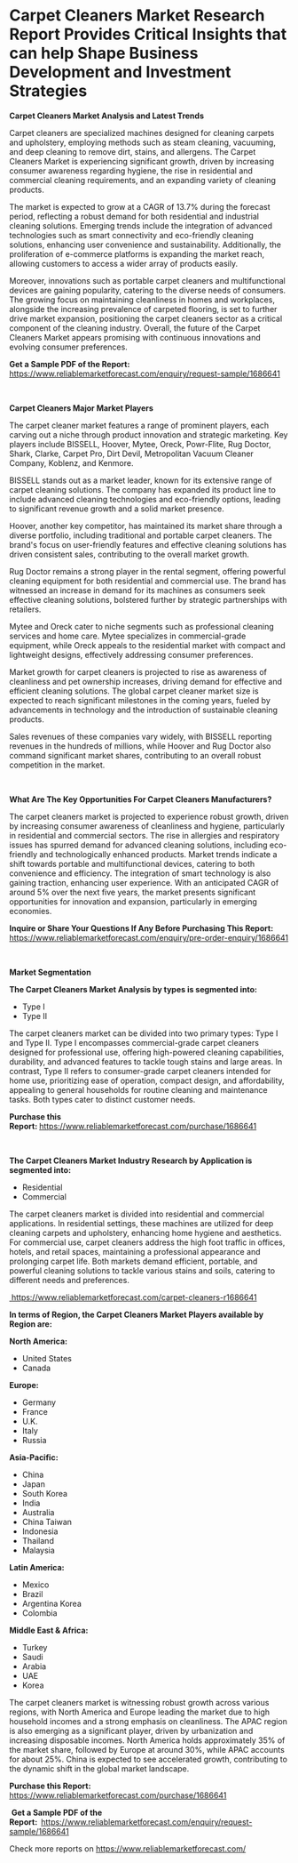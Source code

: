 <p><h1>Carpet Cleaners Market Research Report Provides Critical Insights that can help Shape Business Development and Investment Strategies</h1></p><p><strong>Carpet Cleaners Market Analysis and Latest Trends</strong></p>
<p><p>Carpet cleaners are specialized machines designed for cleaning carpets and upholstery, employing methods such as steam cleaning, vacuuming, and deep cleaning to remove dirt, stains, and allergens. The Carpet Cleaners Market is experiencing significant growth, driven by increasing consumer awareness regarding hygiene, the rise in residential and commercial cleaning requirements, and an expanding variety of cleaning products.</p><p>The market is expected to grow at a CAGR of 13.7% during the forecast period, reflecting a robust demand for both residential and industrial cleaning solutions. Emerging trends include the integration of advanced technologies such as smart connectivity and eco-friendly cleaning solutions, enhancing user convenience and sustainability. Additionally, the proliferation of e-commerce platforms is expanding the market reach, allowing customers to access a wider array of products easily.</p><p>Moreover, innovations such as portable carpet cleaners and multifunctional devices are gaining popularity, catering to the diverse needs of consumers. The growing focus on maintaining cleanliness in homes and workplaces, alongside the increasing prevalence of carpeted flooring, is set to further drive market expansion, positioning the carpet cleaners sector as a critical component of the cleaning industry. Overall, the future of the Carpet Cleaners Market appears promising with continuous innovations and evolving consumer preferences.</p></p>
<p><strong>Get a Sample PDF of the Report:&nbsp;</strong> <a href="https://www.reliablemarketforecast.com/enquiry/request-sample/1686641?utm_campaign=1080&utm_medium=2&utm_source=Github&utm_content=ia&utm_term=31122024&utm_id=carpet-cleaners">https://www.reliablemarketforecast.com/enquiry/request-sample/1686641</a></p>
<p>&nbsp;</p>
<p><strong>Carpet Cleaners Major Market Players</strong></p>
<p><p>The carpet cleaner market features a range of prominent players, each carving out a niche through product innovation and strategic marketing. Key players include BISSELL, Hoover, Mytee, Oreck, Powr-Flite, Rug Doctor, Shark, Clarke, Carpet Pro, Dirt Devil, Metropolitan Vacuum Cleaner Company, Koblenz, and Kenmore.</p><p>BISSELL stands out as a market leader, known for its extensive range of carpet cleaning solutions. The company has expanded its product line to include advanced cleaning technologies and eco-friendly options, leading to significant revenue growth and a solid market presence.</p><p>Hoover, another key competitor, has maintained its market share through a diverse portfolio, including traditional and portable carpet cleaners. The brand's focus on user-friendly features and effective cleaning solutions has driven consistent sales, contributing to the overall market growth.</p><p>Rug Doctor remains a strong player in the rental segment, offering powerful cleaning equipment for both residential and commercial use. The brand has witnessed an increase in demand for its machines as consumers seek effective cleaning solutions, bolstered further by strategic partnerships with retailers.</p><p>Mytee and Oreck cater to niche segments such as professional cleaning services and home care. Mytee specializes in commercial-grade equipment, while Oreck appeals to the residential market with compact and lightweight designs, effectively addressing consumer preferences.</p><p>Market growth for carpet cleaners is projected to rise as awareness of cleanliness and pet ownership increases, driving demand for effective and efficient cleaning solutions. The global carpet cleaner market size is expected to reach significant milestones in the coming years, fueled by advancements in technology and the introduction of sustainable cleaning products.</p><p>Sales revenues of these companies vary widely, with BISSELL reporting revenues in the hundreds of millions, while Hoover and Rug Doctor also command significant market shares, contributing to an overall robust competition in the market.</p></p>
<p>&nbsp;</p>
<p><strong>What Are The Key Opportunities For Carpet Cleaners Manufacturers?</strong></p>
<p><p>The carpet cleaners market is projected to experience robust growth, driven by increasing consumer awareness of cleanliness and hygiene, particularly in residential and commercial sectors. The rise in allergies and respiratory issues has spurred demand for advanced cleaning solutions, including eco-friendly and technologically enhanced products. Market trends indicate a shift towards portable and multifunctional devices, catering to both convenience and efficiency. The integration of smart technology is also gaining traction, enhancing user experience. With an anticipated CAGR of around 5% over the next five years, the market presents significant opportunities for innovation and expansion, particularly in emerging economies.</p></p>
<p><strong>Inquire or Share Your Questions If Any Before Purchasing This Report:</strong> <a href="https://www.reliablemarketforecast.com/enquiry/pre-order-enquiry/1686641?utm_campaign=1080&utm_medium=2&utm_source=Github&utm_content=ia&utm_term=31122024&utm_id=carpet-cleaners">https://www.reliablemarketforecast.com/enquiry/pre-order-enquiry/1686641</a></p>
<p>&nbsp;</p>
<p><strong>Market Segmentation</strong></p>
<p><strong>The Carpet Cleaners Market Analysis by types is segmented into:</strong></p>
<p><ul><li>Type I</li><li>Type II</li></ul></p>
<p><p>The carpet cleaners market can be divided into two primary types: Type I and Type II. Type I encompasses commercial-grade carpet cleaners designed for professional use, offering high-powered cleaning capabilities, durability, and advanced features to tackle tough stains and large areas. In contrast, Type II refers to consumer-grade carpet cleaners intended for home use, prioritizing ease of operation, compact design, and affordability, appealing to general households for routine cleaning and maintenance tasks. Both types cater to distinct customer needs.</p></p>
<p><strong>Purchase this Report:&nbsp;</strong><a href="https://www.reliablemarketforecast.com/purchase/1686641?utm_campaign=1080&utm_medium=2&utm_source=Github&utm_content=ia&utm_term=31122024&utm_id=carpet-cleaners">https://www.reliablemarketforecast.com/purchase/1686641</a></p>
<p>&nbsp;</p>
<p><strong>The Carpet Cleaners Market Industry Research by Application is segmented into:</strong></p>
<p><ul><li>Residential</li><li>Commercial</li></ul></p>
<p><p>The carpet cleaners market is divided into residential and commercial applications. In residential settings, these machines are utilized for deep cleaning carpets and upholstery, enhancing home hygiene and aesthetics. For commercial use, carpet cleaners address the high foot traffic in offices, hotels, and retail spaces, maintaining a professional appearance and prolonging carpet life. Both markets demand efficient, portable, and powerful cleaning solutions to tackle various stains and soils, catering to different needs and preferences.</p></p>
<p><a href="https://www.reliablemarketforecast.com/carpet-cleaners-r1686641?utm_campaign=1080&utm_medium=2&utm_source=Github&utm_content=ia&utm_term=31122024&utm_id=carpet-cleaners">&nbsp;https://www.reliablemarketforecast.com/carpet-cleaners-r1686641</a></p>
<p><strong>In terms of Region, the Carpet Cleaners Market Players available by Region are:</strong></p>
<p>
    <p> <strong> North America: </strong>
        <ul>
            <li>United States</li>
            <li>Canada</li>
        </ul>
        </p> 
    <p> <strong> Europe: </strong>
        <ul>
            <li>Germany</li>
            <li>France</li>
            <li>U.K.</li>
            <li>Italy</li>
            <li>Russia</li>
        </ul>
        </p> 
    <p> <strong> Asia-Pacific: </strong>
        <ul>
            <li>China</li>
            <li>Japan</li>
            <li>South Korea</li>
            <li>India</li>
            <li>Australia</li>
            <li>China Taiwan</li>
            <li>Indonesia</li>
            <li>Thailand</li>
            <li>Malaysia</li>
        </ul>
        </p> 
    <p> <strong> Latin America: </strong>
        <ul>
            <li>Mexico</li>
            <li>Brazil</li>
            <li>Argentina Korea</li>
            <li>Colombia</li>
        </ul>
        </p> 
    <p> <strong> Middle East & Africa: </strong>
        <ul>
            <li>Turkey</li>
            <li>Saudi</li>
            <li>Arabia</li>
            <li>UAE</li>
            <li>Korea</li>
        </ul>
    </p>
    </p>
<p><p>The carpet cleaners market is witnessing robust growth across various regions, with North America and Europe leading the market due to high household incomes and a strong emphasis on cleanliness. The APAC region is also emerging as a significant player, driven by urbanization and increasing disposable incomes. North America holds approximately 35% of the market share, followed by Europe at around 30%, while APAC accounts for about 25%. China is expected to see accelerated growth, contributing to the dynamic shift in the global market landscape.</p></p>
<p><strong>Purchase this Report: </strong><a href="https://www.reliablemarketforecast.com/purchase/1686641?utm_campaign=1080&utm_medium=2&utm_source=Github&utm_content=ia&utm_term=31122024&utm_id=carpet-cleaners">https://www.reliablemarketforecast.com/purchase/1686641</a></p>
<p>&nbsp;<strong>Get a Sample PDF of the Report:&nbsp;&nbsp;</strong><a href="https://www.reliablemarketforecast.com/enquiry/request-sample/1686641?utm_campaign=1080&utm_medium=2&utm_source=Github&utm_content=ia&utm_term=31122024&utm_id=carpet-cleaners">https://www.reliablemarketforecast.com/enquiry/request-sample/1686641</a></p>
<p><strong></strong></p>
<p>Check more reports on <a href="https://www.reliablemarketforecast.com/?utm_campaign=1080&utm_medium=2&utm_source=Github&utm_content=ia&utm_term=31122024&utm_id=carpet-cleaners">https://www.reliablemarketforecast.com/</a></p>